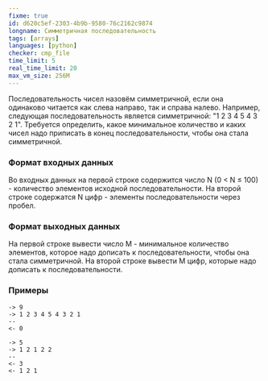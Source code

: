 ```yaml
---
fixme: true
id: d620c5ef-2303-4b9b-9580-76c2162c9874
longname: Симметричная последовательность
tags: [arrays]
languages: [python]
checker: cmp_file
time_limit: 5
real_time_limit: 20
max_vm_size: 256M
---
```


Последовательность чисел назовём симметричной, если она одинаково читается как слева направо, так и справа налево. 
Например, следующая последовательность является симметричной: "1 2 3 4 5 4 3 2 1".
Требуется определить, какое минимальное количество и каких чисел надо приписать в конец последовательности,
чтобы она стала симметричной.

### Формат входных данных

Во входных данных на первой строке содержится число N (0 &lt; N &le; 100) - количество элементов исходной последовательности.
На второй строке содержатся N цифр - элементы последовательности через пробел.


### Формат выходных данных

На первой строке вывести число M - минимальное количество элементов, которое надо дописать к последовательности, чтобы
она стала симметричной.
На второй строке вывести M цифр, которые надо дописать к последовательности.

### Примеры

```
-> 9
-> 1 2 3 4 5 4 3 2 1
--
<- 0
```

```
-> 5
-> 1 2 1 2 2
--
<- 3
<- 1 2 1
```
